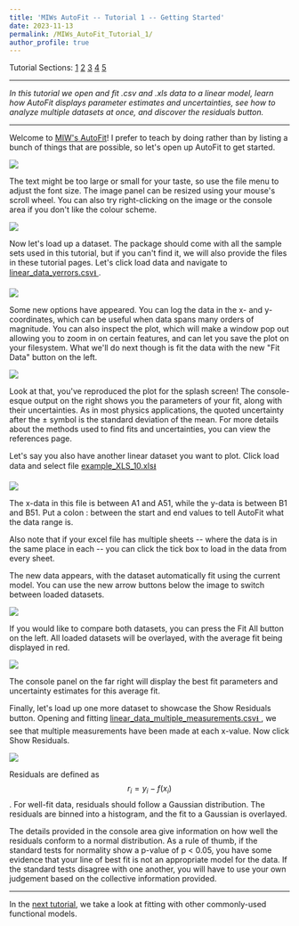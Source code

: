```yaml
---
title: 'MIWs AutoFit -- Tutorial 1 -- Getting Started'
date: 2023-11-13
permalink: /MIWs_AutoFit_Tutorial_1/
author_profile: true
---
```


Tutorial Sections: 
[1](https://mattingliswhalen.github.io/MIWs_AutoFit_Tutorial_1/) 
[2](https://mattingliswhalen.github.io/MIWs_AutoFit_Tutorial_2/)
[3](https://mattingliswhalen.github.io/MIWs_AutoFit_Tutorial_3/)
[4](https://mattingliswhalen.github.io/MIWs_AutoFit_Tutorial_4/)
[5](https://mattingliswhalen.github.io/MIWs_AutoFit_Tutorial_5/)

---

_In this tutorial we open and fit .csv and .xls data to a linear model, learn how AutoFit displays parameter
 estimates and uncertainties, see how to analyze multiple datasets at once, and discover the residuals button._

___

Welcome to [MIW's AutoFit](https://github.com/MattInglisWhalen/MIW_AutoFit)! I prefer to teach by doing rather than 
by listing a bunch of things that are possible, so let's open up AutoFit to get started.

<img src="https://mattingliswhalen.github.io/images/MIWsAutoFitTutorial/welcome.jpg">

The text might be too large or small for your taste, so use the file menu to adjust the font size. 
The image panel can be resized using your mouse's scroll wheel. You can also try right-clicking on the 
image or the console area if you don't like the colour scheme.

<img src="https://mattingliswhalen.github.io/images/MIWsAutoFitTutorial/resolution.jpg">

Now let's load up a dataset. The package should come with all the sample sets used in this tutorial, but if you can't 
find it, we will also provide the files in these tutorial pages. Let's click load data and navigate to 
<a href="http://mattingliswhalen.github.io/data/MIWsAutoFitTutorial/linear_data_yerrors.csv">
linear_data_yerrors.csv⭳
</a>.

<img src="https://mattingliswhalen.github.io/images/MIWsAutoFitTutorial/new_opts.jpg">

Some new options have appeared. You can log the data in the x- and y- coordinates, which can be useful when data 
spans many orders of magnitude. You can also inspect the plot, which will make a window pop out allowing you to zoom 
in on certain features, and can let you save the plot on your filesystem. What we'll do next though is fit the data 
with the new "Fit Data" button on the left.

<img src="https://mattingliswhalen.github.io/images/MIWsAutoFitTutorial/linear_fit.jpg">

Look at that, you've reproduced the plot for the  splash screen! The console-esque output on the right shows you the 
parameters of your fit, along with their uncertainties. As in most physics applications, the quoted uncertainty 
after the ± symbol is the standard deviation of the mean. For more details about the methods used to find fits 
and uncertainties, you can view the references page.

Let's say you also have another linear dataset you want to plot. Click load data and select file 
<a href="http://mattingliswhalen.github.io/data/MIWsAutoFitTutorial/example_XLS_10.xls">
example_XLS_10.xls⭳
</a>

<img src="https://mattingliswhalen.github.io/images/MIWsAutoFitTutorial/excel_input.jpg">

The x-data in this file is between A1 and A51, while the y-data is between B1 and B51. Put a colon : between the 
start and end values to tell AutoFit what the data range is. 

Also note that if your excel file has multiple sheets -- where the data is in the same place in each -- you can 
click the tick box to load in the data from every sheet.

The new data appears, with the dataset automatically fit using the current model. You can use the new arrow 
buttons below the image to switch between loaded datasets.

<img src="https://mattingliswhalen.github.io/images/MIWsAutoFitTutorial/excel_linear.jpg">

If you would like to compare both datasets, you can press the Fit All button on the left. All loaded datasets 
will be overlayed, with the average fit being displayed in red. 

<img src="https://mattingliswhalen.github.io/images/MIWsAutoFitTutorial/fit_all.jpg">

The console panel on the far right will display the best fit parameters and uncertainty estimates 
for this average fit.

Finally, let's load up one more dataset to showcase the Show Residuals button. Opening and fitting 
<a href="http://mattingliswhalen.github.io/data/MIWsAutoFitTutorial/linear_data_multiple_measurements.csv">
linear_data_multiple_measurements.csv⭳
</a>, we see that multiple measurements have been made at each x-value. Now click Show Residuals.

<img src="https://mattingliswhalen.github.io/images/MIWsAutoFitTutorial/residuals.jpg">

Residuals are defined as $$r_i = y_i - f(x_i)$$. For well-fit data, residuals should follow a Gaussian 
distribution. The residuals are binned into a histogram, and the fit to a Gaussian is overlayed. 

The details provided in the console area give information on how well the residuals conform to a normal 
distribution. As a rule of thumb, if the standard tests for normality show a p-value of p < 0.05, you have 
some evidence that your line of best fit is not an appropriate model for the data. If the standard tests 
disagree with one another, you will have to use your own judgement based on the collective information provided.

---

In the [next tutorial](https://mattingliswhalen.github.io/MIWs_AutoFit_Tutorial_2/), we take a look at
fitting with other commonly-used functional models.
